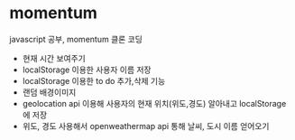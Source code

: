 # momentum
javascript 공부, momentum 클론 코딩 

* 현재 시간 보여주기 
* localStorage 이용한 사용자 이름 저장 
* localStorage 이용한 to do 추가,삭제 기능 
* 랜덤 배경이미지 
* geolocation api 이용해 사용자의 현재 위치(위도,경도) 알아내고 localStorage 에 저장 
* 위도, 경도 사용해서 openweathermap api 통해 날씨, 도시 이름 얻어오기 
